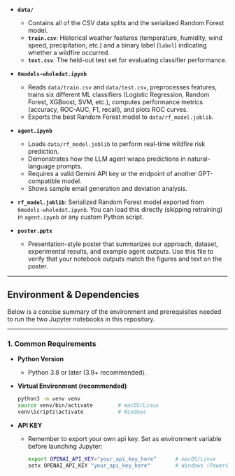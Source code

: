 
- **`data/`**  
  - Contains all of the CSV data splits and the serialized Random Forest model.  
  - **`train.csv`**: Historical weather features (temperature, humidity, wind speed, precipitation, etc.) and a binary label (`label`) indicating whether a wildfire occurred.  
  - **`test.csv`**: The held-out test set for evaluating classifier performance.  

- **`6models-wholedat.ipynb`**  
  - Reads `data/train.csv` and `data/test.csv`, preprocesses features, trains six different ML classifiers (Logistic Regression, Random Forest, XGBoost, SVM, etc.), computes performance metrics (accuracy, ROC-AUC, F1, recall), and plots ROC curves.  
  - Exports the best Random Forest model to `data/rf_model.joblib`.

- **`agent.ipynb`**  
  - Loads `data/rf_model.joblib` to perform real-time wildfire risk prediction.  
  - Demonstrates how the LLM agent wraps predictions in natural-language prompts.  
  - Requires a valid Gemini API key or the endpoint of another GPT-compatible model.  
  - Shows sample email generation and deviation analysis.
  
- **`rf_model.joblib`**: Serialized Random Forest model exported from `6models-wholedat.ipynb`. You can load this directly (skipping retraining) in `agent.ipynb` or any custom Python script.
  
- **`poster.pptx`**  
  - Presentation-style poster that summarizes our approach, dataset, experimental results, and example agent outputs. Use this file to verify that your notebook outputs match the figures and text on the poster.

---

## Environment & Dependencies

Below is a concise summary of the environment and prerequisites needed to run the two Jupyter notebooks in this repository.

---

### 1. Common Requirements

- **Python Version**  
  - Python 3.8 or later (3.9+ recommended).

- **Virtual Environment (recommended)**  
  ```bash
  python3 -m venv venv
  source venv/bin/activate        # macOS/Linux
  venv\Scripts\activate           # Windows
- **API KEY**
  - Remember to export your own api key. Set as environment variable before launching Jupyter:
    ```bash
    export OPENAI_API_KEY="your_api_key_here"      # macOS/Linux
    setx OPENAI_API_KEY "your_api_key_here"        # Windows (PowerShell)


